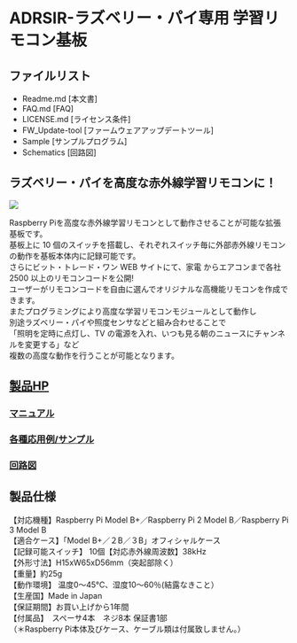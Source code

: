 # ADRSIR-ラズベリー・パイ専用 学習リモコン基板

## ファイルリスト
- Readme.md             [本文書]
- FAQ.md                [FAQ]
- LICENSE.md            [ライセンス条件]
- FW_Update-tool        [ファームウェアアップデートツール]
- Sample                [サンプルプログラム]
- Schematics            [回路図]

## ラズベリー・パイを高度な赤外線学習リモコンに！ 
![](https://bit-trade-one.co.jp/wp/wp-content/uploads/2017/12/971809643c77bf0f16eb5f0663ed0802.png)  

Raspberry Piを高度な赤外線学習リモコンとして動作させることが可能な拡張基板です。  
基板上に 10 個のスイッチを搭載し、それぞれスイッチ毎に外部赤外線リモコンの動作を基板本体内に記録可能です。  
さらにビット・トレード・ワン WEB サイトにて、家電 からエアコンまで各社 2500 以上のリモコンコードを公開!  
ユーザーがリモコンコードを自由に選んでオリジナルな高機能リモコンを作成できます。  
またプログラミングにより高度な学習リモコンモジュールとして動作し  
別途ラズベリー・パイや照度センサなどと組み合わせることで  
「照明を定時に点灯し、TV の電源を入れ、いつも見る朝のニュースにチャンネルを変更する」など  
複数の高度な動作を行うことが可能となります。  

## [製品HP](https://bit-trade-one.co.jp/product/module/adrsir/)

### [マニュアル](https://github.com/bit-trade-one/ADRSIR_RaspberryPi_IR_Leaning_Controller/tree/master/Manual/ADRSIR_Manual.jpg)

### [各種応用例/サンプル](https://github.com/bit-trade-one/ADRSIR_RaspberryPi_IR_Leaning_Controller/tree/master/Sample)

### [回路図](https://github.com/bit-trade-one/ADRSIR_RaspberryPi_IR_Leaning_Controller/blob/master/Schematics/ADRSIR_v131_schematics.pdf)

## 製品仕様

【対応機種】Raspberry Pi Model B+／Raspberry Pi 2 Model B／Raspberry Pi 3 Model B  
【適合ケース】「Model B+／２B／３B」オフィシャルケース  
【記録可能スイッチ】 10個【対応赤外線周波数】38kHz  
【外形寸法】H15xW65xD56mm（突起部除く）  
【重量】約25g  
【動作環境】 温度0～45℃、湿度10～60％(結露なきこと）  
【生産国】Made in Japan  
【保証期間】お買い上げから1年間  
【付属品】　スペーサ4本　ネジ8本 保証書1部  
 （＊Raspberry Pi本体及びケース、ケーブル類は付属致しません。）  
